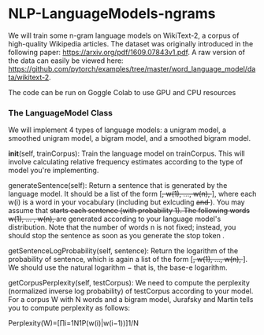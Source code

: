 # NLP-LanguageModels-ngrams

We will train some n-gram language models on WikiText-2, a corpus of high-quality Wikipedia articles. 
The dataset was originally introduced in the following paper: https://arxiv.org/pdf/1609.07843v1.pdf. 
A raw version of the data can easily be viewed here: https://github.com/pytorch/examples/tree/master/word_language_model/data/wikitext-2.

The code can be run on Goggle Colab to use GPU and CPU resources

### The LanguageModel Class
We will implement 4 types of language models: a unigram model, a smoothed unigram model, a bigram model, and a smoothed bigram model. 

__init__(self, trainCorpus): Train the language model on trainCorpus. 
This will involve calculating relative frequency estimates according to the type of model you're implementing.

generateSentence(self): Return a sentence that is generated by the language model. 
It should be a list of the form [<s>, w(1), ..., w(n), </s>], where each w(i) is a word in your vocabulary 
(including <UNK> but exlcuding <s> and </s>). You may assume that <s> starts each sentence (with probability 1). 
The following words w(1), ... , w(n), </s> are generated according to your language model's distribution. Note that the number of words n is not fixed; 
instead, you should stop the sentence as soon as you generate the stop token </s>.

getSentenceLogProbability(self, sentence): Return the logarithm of the probability of sentence, which is again a list of the form [<s>, w(1), ..., w(n), </s>]. 
We should use the natural logarithm − that is, the base-e logarithm. 

getCorpusPerplexity(self, testCorpus): We need to compute the perplexity (normalized inverse log probability) of testCorpus according to your model. 
For a corpus W with N words and a bigram model, Jurafsky and Martin tells you to compute perplexity as follows:

Perplexity(W)=[∏i=1N1P(w(i)|w(i−1))]1/N
